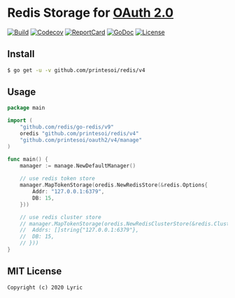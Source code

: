 # Redis Storage for [OAuth 2.0](https://github.com/printesoi/oauth2)

[![Build][Build-Status-Image]][Build-Status-Url] [![Codecov][codecov-image]][codecov-url] [![ReportCard][reportcard-image]][reportcard-url] [![GoDoc][godoc-image]][godoc-url] [![License][license-image]][license-url]

## Install

``` bash
$ go get -u -v github.com/printesoi/redis/v4
```

## Usage

``` go
package main

import (
	"github.com/redis/go-redis/v9"
	oredis "github.com/printesoi/redis/v4"
	"github.com/printesoi/oauth2/v4/manage"
)

func main() {
	manager := manage.NewDefaultManager()
	
	// use redis token store
	manager.MapTokenStorage(oredis.NewRedisStore(&redis.Options{
		Addr: "127.0.0.1:6379",
		DB: 15,
	}))

	// use redis cluster store
	// manager.MapTokenStorage(oredis.NewRedisClusterStore(&redis.ClusterOptions{
	// 	Addrs: []string{"127.0.0.1:6379"},
	// 	DB: 15,
	// }))
}
```

## MIT License

```
Copyright (c) 2020 Lyric
```

[Build-Status-Url]: https://travis-ci.org/printesoi/redis
[Build-Status-Image]: https://travis-ci.org/printesoi/redis.svg?branch=master
[codecov-url]: https://codecov.io/gh/printesoi/redis
[codecov-image]: https://codecov.io/gh/printesoi/redis/branch/master/graph/badge.svg
[reportcard-url]: https://goreportcard.com/report/github.com/printesoi/redis/v4
[reportcard-image]: https://goreportcard.com/badge/github.com/printesoi/redis/v4
[godoc-url]: https://godoc.org/github.com/printesoi/redis/v4
[godoc-image]: https://godoc.org/github.com/printesoi/redis/v4?status.svg
[license-url]: http://opensource.org/licenses/MIT
[license-image]: https://img.shields.io/npm/l/express.svg
